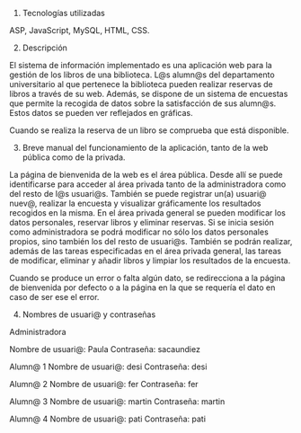 1. Tecnologías utilizadas

ASP, JavaScript, MySQL, HTML, CSS.

2. Descripción

El sistema de información implementado es una aplicación web para la gestión de los libros de una biblioteca.
L@s alumn@s del departamento universitario al que pertenece la biblioteca pueden realizar reservas de libros a través de su web. Además, se dispone de un sistema de encuestas que permite la recogida de datos sobre la satisfacción de sus alumn@s. Estos datos se pueden ver reflejados en gráficas.

Cuando se realiza la reserva de un libro se comprueba que está disponible.

3. Breve manual del funcionamiento de la aplicación, tanto de la web pública como de la privada.

La página de bienvenida de la web es el área pública. Desde allí se puede identificarse para acceder al área privada tanto de la administradora como del resto de l@s usuari@s. También se puede registrar un(a) usuari@ nuev@, realizar la encuesta y visualizar gráficamente los resultados recogidos en la misma.
En el área privada general se pueden modificar los datos personales, reservar libros y eliminar reservas.
Si se inicia sesión como administradora se podrá modificar no sólo los datos personales propios, sino también los del resto de usuari@s. También se podrán realizar, además de las tareas especificadas en el área privada general,  las tareas de modificar, eliminar y añadir libros y limpiar los resultados de la encuesta. 

Cuando se produce un error o falta algún dato, se redirecciona a la página de bienvenida por defecto o a la página en la que se requería el dato en caso de ser ese el error.

4. Nombres de usuari@ y contraseñas

Administradora

Nombre de usuari@: Paula
Contraseña: sacaundiez

Alumn@ 1
Nombre de usuari@: desi
Contraseña: desi

Alumn@ 2
Nombre de usuari@: fer
Contraseña: fer

Alumn@ 3
Nombre de usuari@: martin
Contraseña: martin

Alumn@ 4
Nombre de usuari@: pati
Contraseña: pati


